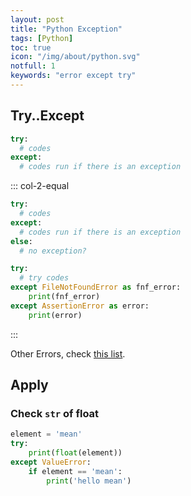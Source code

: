 ```yaml
---
layout: post
title: "Python Exception"
tags: [Python]
toc: true
icon: "/img/about/python.svg"
notfull: 1
keywords: "error except try"
---
```


## Try..Except

~~~ python
try:
  # codes
except:
  # codes run if there is an exception
~~~

::: col-2-equal
~~~ python
try:
  # codes
except:
  # codes run if there is an exception
else:
  # no exception?
~~~

~~~ python
try:
  # try codes
except FileNotFoundError as fnf_error:
    print(fnf_error)
except AssertionError as error:
    print(error)
~~~
:::

Other Errors, check [this list](https://docs.python.org/3/library/exceptions.html).

## Apply

### Check `str` of float

~~~ python
element = 'mean'
try:
    print(float(element))
except ValueError:
    if element == 'mean':
        print('hello mean')
~~~